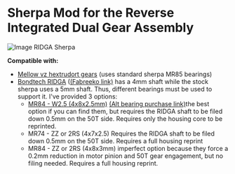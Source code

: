 # Sherpa Mod for the Reverse Integrated Dual Gear Assembly

![Image RIDGA Sherpa](./Images/front.png)

**Compatible with:**
- [Mellow vz hextrudort gears](https://www.aliexpress.us/item/3256804388574096.html) (uses standard sherpa MR85 bearings)
- [Bondtech RIDGA](https://www.bondtech.se/product/bmg-reverse-integrated-drive-gear-assembly/) ([(Fabreeko link)](https://www.fabreeko.com/products/bondtech-bmg-reverse-integrated-drive-gear-assembly?_pos=2&_psq=integrated&_ss=e&_v=1.0) has a 4mm shaft while the stock sherpa uses a 5mm shaft. Thus, different bearings must be used to support it. I've provided 3 options:
	- [MR84 - W2.5 (4x8x2.5mm)](https://www.fasteddybearings.com/4x8x2-5-metal-shielded-bearing-mr84-zz-2-5/) [(Alt bearing purchase link)](https://kb-3d.com/store/magnets-bearings/807-4x8x25-metric-ball-bearing-mr84-zz-6440891415884.html)the best option if you can find them, but requires the RIDGA shaft to be filed down 0.5mm on the 50T side. Requires only the housing core to be reprinted.
	- MR74 - ZZ or 2RS (4x7x2.5) Requires the RIDGA shaft to be filed down 0.5mm on the 50T side. Requires a full housing reprint
	- MR84 - ZZ or 2RS (4x8x3mm) imperfect option because they force a 0.2mm reduction in motor pinion and 50T gear engagement, but no filing needed. Requires a full housing reprint.




